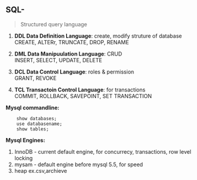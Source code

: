 ## SQL- 
>Structured query language


 
1. **DDL Data Definition Language**: create, modify struture of database  
CREATE, ALTERr, TRUNCATE, DROP, RENAME  

2. **DML Data Manipuulation Language**: CRUD  
INSERT, SELECT, UPDATE, DELETE   
	
3. **DCL Data Control Language**: roles & permission  
GRANT,  REVOKE    

4. **TCL Transactoin Control Language**: for transactions  
COMMIT, ROLLBACK, SAVEPOINT, SET TRANSACTION  

**Mysql commandline:**
```	mysql –u root –p  
	show databases;  
	use databasename;  
	show tables;
```

**Mysql Engines:**  
1. InnoDB - current default engine, for concurrecy, transactions, row level locking  
2. mysam  - default engine before mysql 5.5, for speed  
3. heap ex.csv,archieve  
	
